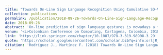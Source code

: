 ```yaml
---
title: "Towards On-Line Sign Language Recognition Using Cumulative SD-VLAD Descriptors"
collection: publications
permalink: /publication/2018-09-26-Towards-On-Line-Sign-Language-Recognition-Using-Cumulative-SD-VLAD-Descriptors
date: 2018-09-26
abstract: 'On-line prediction of sign language gestures is nowadays a fundamental task to help and support multimedia interpretation of deaf communities. This work presents a novel approach to recover partial sign language gestures by cumulative coding different intervals of the video sequences. The method starts by computing volumetric patches that contain kinematic information from different appearance flow primitives. Then, several sequential intervals are learned to carry out the task of partial recognition. For each new video, a cumulative shape difference (SD)-VLAD representation is obtained at different intervals of the video. Each SD-VLAD descriptor recovers mean and variance motion information as signature of the computed gesture. Along the video, each partial representation is mapped to a support vector machine model to obtain a gesture recognition, being usable in on-line scenarios. The proposed approach was evaluated in a public dataset with 64 different classes, recorded in 3200 samples. This approach is able to recognize sign gestures using only 20% of the sequence with an average accuracy of 53.8% and with 60% of information, the 80% of accuracy was achieved. For complete sequences the proposed approach achieves 85% on average.'  
venue: '<i>Colombian Conference on Computing, Cartagena, Colombia, 2018</i>'
link: 'https://link.springer.com/chapter/10.1007/978-3-319-98998-3_29'
quote: 'https://scholar.googleusercontent.com/scholar.bib?q=info:orljR_sNuREJ:scholar.google.com/&output=citation&scisdr=CgU0SXh1EOGkgBrF5fE:AAGBfm0AAAAAX-TA_fGCvkfc6h05UbgJX7-xG1UNrLDP&scisig=AAGBfm0AAAAAX-TA_cqXL6j7fqRiLCWiMGSHVWoExvyo&scisf=4&ct=citation&cd=-1&hl=es'
citation: 'Rodríguez J., Martínez F. (2018) Towards On-Line Sign Language Recognition Using Cumulative SD-VLAD Descriptors. In: Serrano C. J., Martínez-Santos J. (eds) Advances in Computing. CCC 2018. Communications in Computer and Information Science, vol 885. Springer, Cham. https://doi.org/10.1007/978-3-319-98998-3_29'
---
```

